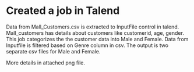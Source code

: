 # Created a job in Talend
Data from Mall_Customers.csv is extracted to InputFile control in talend. Mall_customers has details about customers like customerid, age, gender.
This job categorizes the the customer data into Male and Female. Data from Inputfile is filtered based on Genre column in csv. The output is two separate
csv files for Male and Female.

More details in attached png file.

